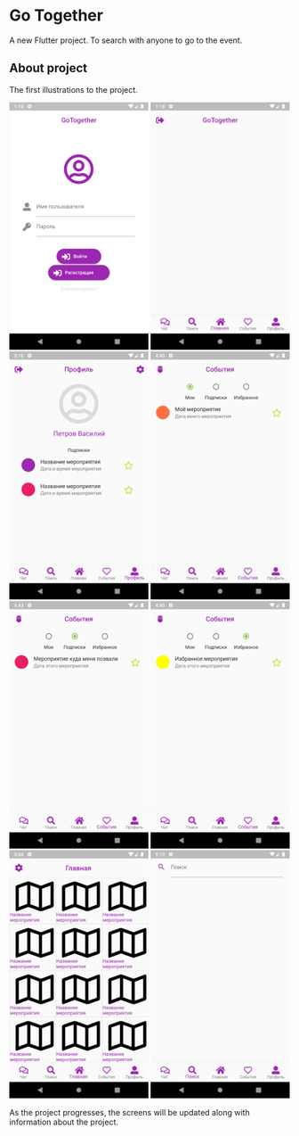 # Go Together

A new Flutter project. 
To search with anyone to go to the event.

## About project

The first illustrations to the project.

<img src="screens/login.png" alt="login page" width="250"> <img src="screens/main.png" alt="main page" width="250"> <img src="screens/profile.png" alt="profile page" width="250"> 
<img src="screens/sub1.png" alt="sub1 page" width="250"> <img src="screens/sub2.png" alt="sub2 page" width="250"> <img src="screens/sub3.png" alt="sub3 page" width="250">
<img src="screens/home.png" alt="home page" width="250"> <img src="screens/search.png" alt="search page" width="250">

As the project progresses, the screens will be updated along with information about the project.
